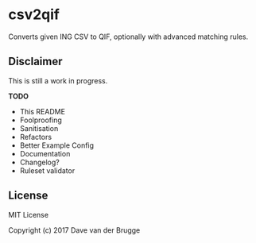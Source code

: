 # csv2qif
Converts given ING CSV to QIF, optionally with advanced matching rules.

## Disclaimer
This is still a work in progress.

**TODO**

* This README
* Foolproofing
* Sanitisation
* Refactors
* Better Example Config
* Documentation
* Changelog?
* Ruleset validator

## License
MIT License

Copyright (c) 2017 Dave van der Brugge
